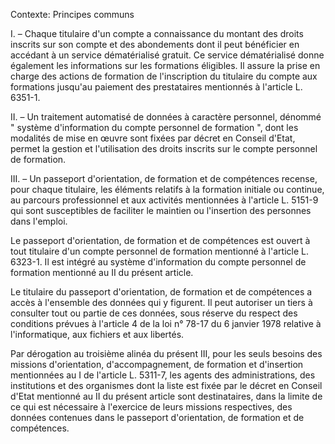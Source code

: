 Contexte: Principes communs

I. – Chaque titulaire d'un compte a connaissance du montant des droits inscrits sur son compte et des abondements dont il peut bénéficier en accédant à un service dématérialisé gratuit. Ce service dématérialisé donne également les informations sur les formations éligibles. Il assure la prise en charge des actions de formation de l'inscription du titulaire du compte aux formations jusqu'au paiement des prestataires mentionnés à l'article L. 6351-1.

II. – Un traitement automatisé de données à caractère personnel, dénommé " système d'information du compte personnel de formation ", dont les modalités de mise en œuvre sont fixées par décret en Conseil d'Etat, permet la gestion et l'utilisation des droits inscrits sur le compte personnel de formation.

III. – Un passeport d'orientation, de formation et de compétences recense, pour chaque titulaire, les éléments relatifs à la formation initiale ou continue, au parcours professionnel et aux activités mentionnées à l'article L. 5151-9 qui sont susceptibles de faciliter le maintien ou l'insertion des personnes dans l'emploi.

Le passeport d'orientation, de formation et de compétences est ouvert à tout titulaire d'un compte personnel de formation mentionné à l'article L. 6323-1. Il est intégré au système d'information du compte personnel de formation mentionné au II du présent article.

Le titulaire du passeport d'orientation, de formation et de compétences a accès à l'ensemble des données qui y figurent. Il peut autoriser un tiers à consulter tout ou partie de ces données, sous réserve du respect des conditions prévues à l'article 4 de la loi n° 78-17 du 6 janvier 1978 relative à l'informatique, aux fichiers et aux libertés.

Par dérogation au troisième alinéa du présent III, pour les seuls besoins des missions d'orientation, d'accompagnement, de formation et d'insertion mentionnées au I de l'article L. 5311-7, les agents des administrations, des institutions et des organismes dont la liste est fixée par le décret en Conseil d'Etat mentionné au II du présent article sont destinataires, dans la limite de ce qui est nécessaire à l'exercice de leurs missions respectives, des données contenues dans le passeport d'orientation, de formation et de compétences.